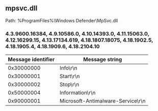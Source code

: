 ## mpsvc.dll

Path: %ProgramFiles%\Windows Defender\MpSvc.dll

### 4.3.9600.16384, 4.9.10586.0, 4.10.14393.0, 4.11.15063.0, 4.12.16299.15, 4.13.17134.619, 4.18.1807.18075, 4.18.1902.5, 4.18.1905.4, 4.18.1909.6, 4.18.2104.10

Message identifier | Message string
--- | ---
0x30000000 | Info\r\n
0x30000001 | Start\r\n
0x30000002 | Stop\r\n
0x50000004 | Information\r\n
0x90000001 | Microsoft-Antimalware-Service\r\n
